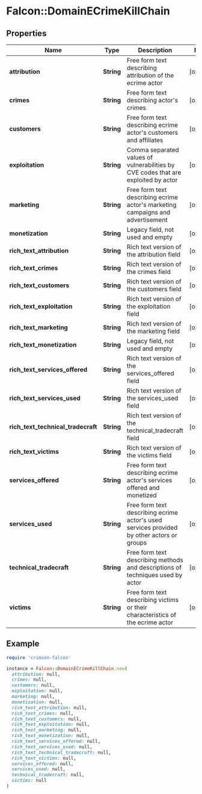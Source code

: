 # Falcon::DomainECrimeKillChain

## Properties

| Name | Type | Description | Notes |
| ---- | ---- | ----------- | ----- |
| **attribution** | **String** | Free form text describing attribution of the ecrime actor | [optional] |
| **crimes** | **String** | Free form text describing actor&#39;s crimes | [optional] |
| **customers** | **String** | Free form text describing ecrime actor&#39;s customers and affiliates | [optional] |
| **exploitation** | **String** | Comma separated values of vulnerabilities by CVE codes that are exploited by actor | [optional] |
| **marketing** | **String** | Free form text describing ecrime actor&#39;s marketing campaigns and advertisement | [optional] |
| **monetization** | **String** | Legacy field, not used and empty | [optional] |
| **rich_text_attribution** | **String** | Rich text version of the attribution field | [optional] |
| **rich_text_crimes** | **String** | Rich text version of the crimes field | [optional] |
| **rich_text_customers** | **String** | Rich text version of the customers field | [optional] |
| **rich_text_exploitation** | **String** | Rich text version of the exploitation field | [optional] |
| **rich_text_marketing** | **String** | Rich text version of the marketing field | [optional] |
| **rich_text_monetization** | **String** | Legacy field, not used and empty | [optional] |
| **rich_text_services_offered** | **String** | Rich text version of the services_offered field | [optional] |
| **rich_text_services_used** | **String** | Rich text version of the services_used field | [optional] |
| **rich_text_technical_tradecraft** | **String** | Rich text version of the technical_tradecraft field | [optional] |
| **rich_text_victims** | **String** | Rich text version of the victims field | [optional] |
| **services_offered** | **String** | Free form text describing ecrime actor&#39;s services offered and monetized | [optional] |
| **services_used** | **String** | Free form text describing ecrime actor&#39;s used services provided by other actors or groups | [optional] |
| **technical_tradecraft** | **String** | Free form text describing methods and descriptions of techniques used by actor | [optional] |
| **victims** | **String** | Free form text describing victims or their characteristics of the ecrime actor | [optional] |

## Example

```ruby
require 'crimson-falcon'

instance = Falcon::DomainECrimeKillChain.new(
  attribution: null,
  crimes: null,
  customers: null,
  exploitation: null,
  marketing: null,
  monetization: null,
  rich_text_attribution: null,
  rich_text_crimes: null,
  rich_text_customers: null,
  rich_text_exploitation: null,
  rich_text_marketing: null,
  rich_text_monetization: null,
  rich_text_services_offered: null,
  rich_text_services_used: null,
  rich_text_technical_tradecraft: null,
  rich_text_victims: null,
  services_offered: null,
  services_used: null,
  technical_tradecraft: null,
  victims: null
)
```

